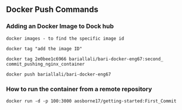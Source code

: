 ## Docker Push Commands

### Adding an Docker Image to Dock hub

```
docker images - to find the specific image id

docker tag "add the image ID"

docker tag 2e0bee1c6966 bariallali/bari-docker-eng67:second_ commit_pushing_nginx_container

docker push bariallali/bari-docker-eng67
```

### How to run the container from a remote repository

```
docker run -d -p 100:3000 aosborne17/getting-started:First_Commit
```
